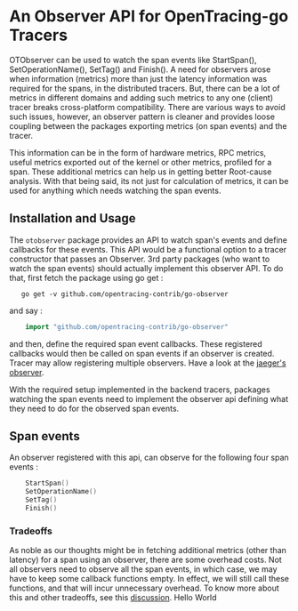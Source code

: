 # An Observer API for OpenTracing-go Tracers

OTObserver can be used to watch the span events like StartSpan(),
SetOperationName(), SetTag() and Finish(). A need for observers
arose when information (metrics) more than just the latency information was
required for the spans, in the distributed tracers. But, there can be a lot
of metrics in different domains and adding such metrics to any one (client)
tracer breaks cross-platform compatibility. There are various ways to
avoid such issues, however, an observer pattern is cleaner and provides loose
coupling between the packages exporting metrics (on span events) and the
tracer.

This information can be in the form of hardware metrics, RPC metrics,
useful metrics exported out of the kernel or other metrics, profiled for a
span. These additional metrics can help us in getting better Root-cause
analysis. With that being said, its not just for calculation of metrics,
it can be used for anything which needs watching the span events.

## Installation and Usage

The `otobserver` package provides an API to watch span's events and define
callbacks for these events. This API would be a functional option to a
tracer constructor that passes an Observer. 3rd party packages (who want to
watch the span events) should actually implement this observer API.
To do that, first fetch the package using go get :

```
   go get -v github.com/opentracing-contrib/go-observer
```

and say :

```go
    import "github.com/opentracing-contrib/go-observer"
```

and then, define the required span event callbacks. These registered
callbacks would then be called on span events if an observer is created.
Tracer may allow registering multiple observers. Have a look at the [jaeger's observer](https://github.com/uber/jaeger-client-go/blob/master/observer.go).

With the required setup implemented in the backend tracers, packages
watching the span events need to implement the observer api defining what
they need to do for the observed span events.

## Span events

An observer registered with this api, can observe for the following four
span events :

```go
    StartSpan()
    SetOperationName()
    SetTag()
    Finish()
```

### Tradeoffs

As noble as our thoughts might be in fetching additional metrics (other than
latency) for a span using an observer, there are some overhead costs. Not all
observers need to observe all the span events, in which case, we may have
to keep some callback functions empty. In effect, we will still call these
functions, and that will incur unnecessary overhead. To know more about this
and other tradeoffs, see this [discussion](https://github.com/opentracing/opentracing-go/pull/135#discussion_r105497329).
Hello World

